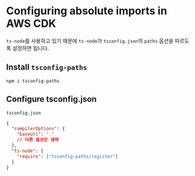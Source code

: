 # Configuring absolute imports in AWS CDK

`ts-node`를 사용하고 있기 때문에 `ts-node`가 `tsconfig.json`의 `paths` 옵션을 따르도록 설정하면 됩니다.

## Install `tsconfig-paths`

```
npm i tsconfig-paths
```

## Configure tsconfig.json

`tsconfig.json`

```json
{
  "compilerOptions": {
    "baseUrl": "."
    // 다른 옵션은 생략
  },
  "ts-node": {
    "require": ["tsconfig-paths/register"]
  }
}
```
